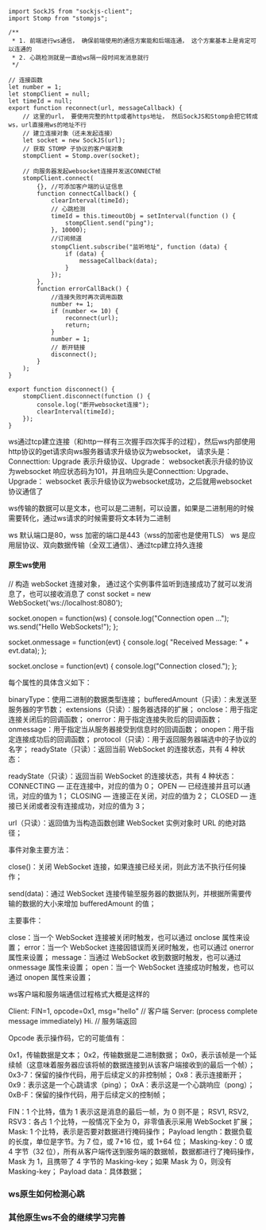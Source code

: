 ```
import SockJS from "sockjs-client";
import Stomp from "stompjs";

/**
 * 1. 前端进行ws通信， 确保前端使用的通信方案能和后端连通， 这个方案基本上是肯定可以连通的
 * 2. 心跳检测就是一直给ws隔一段时间发消息就行
 */

// 连接函数
let number = 1;
let stompClient = null;
let timeId = null;
export function reconnect(url, messageCallback) {
    // 这里的url， 要使用完整的http或者https地址， 然后SockJS和Stomp会把它转成ws，url直接用ws的地址不行
    // 建立连接对象（还未发起连接）
    let socket = new SockJS(url);
    // 获取 STOMP 子协议的客户端对象
    stompClient = Stomp.over(socket);
   
    // 向服务器发起websocket连接并发送CONNECT帧
    stompClient.connect(
        {}, //可添加客户端的认证信息
        function connectCallback() {
            clearInterval(timeId);
            // 心跳检测
            timeId = this.timeoutObj = setInterval(function () {
                stompClient.send("ping");
            }, 10000);
            //订阅频道
            stompClient.subscribe("监听地址", function (data) {
                if (data) {
                    messageCallback(data);
                }
            });
        },
        function errorCallBack() {
            //连接失败时再次调用函数
            number += 1;
            if (number <= 10) {
                reconnect(url);
                return;
            }
            number = 1;
            // 断开链接
            disconnect();
        }
    );
}

export function disconnect() {
    stompClient.disconnect(function () {
        console.log("断开websocket连接");
        clearInterval(timeId);
    });
}
```


ws通过tcp建立连接（和http一样有三次握手四次挥手的过程），然后ws内部使用http协议的get请求向ws服务器请求升级协议为websocket，
请求头是：Connecttion: Upgrade 表示升级协议、Upgrade： websocket表示升级的协议为websocket
响应状态码为101，并且响应头是Connecttion: Upgrade、Upgrade： websocket 表示升级协议为websocket成功，之后就用websocket协议通信了

ws传输的数据可以是文本，也可以是二进制，可以设置，如果是二进制用的时候需要转化，通过ws请求的时候需要将文本转为二进制

ws 默认端口是80，wss 加密的端口是443（wss的加密也是使用TLS）
ws 是应用层协议、双向数据传输（全双工通信）、通过tcp建立持久连接


#### 原生ws使用

// 构造 webSocket 连接对象， 通过这个实例事件监听到连接成功了就可以发消息了，也可以接收消息了
const socket = new WebSocket('ws://localhost:8080');

socket.onopen = function(ws) { 
  console.log("Connection open ..."); 
  ws.send("Hello WebSockets!");
};

socket.onmessage = function(evt) {
  console.log( "Received Message: " + evt.data);
};

socket.onclose = function(evt) {
  console.log("Connection closed.");
}; 

每个属性的具体含义如下：

binaryType：使用二进制的数据类型连接；
bufferedAmount（只读）：未发送至服务器的字节数；
extensions（只读）：服务器选择的扩展；
onclose：用于指定连接关闭后的回调函数；
onerror：用于指定连接失败后的回调函数；
onmessage：用于指定当从服务器接受到信息时的回调函数；
onopen：用于指定连接成功后的回调函数；
protocol（只读）：用于返回服务器端选中的子协议的名字；
readyState（只读）：返回当前 WebSocket 的连接状态，共有 4 种状态：


readyState（只读）：返回当前 WebSocket 的连接状态，共有 4 种状态：
CONNECTING — 正在连接中，对应的值为 0；
OPEN — 已经连接并且可以通讯，对应的值为 1；
CLOSING — 连接正在关闭，对应的值为 2；
CLOSED — 连接已关闭或者没有连接成功，对应的值为 3；



url（只读）：返回值为当构造函数创建 WebSocket 实例对象时 URL 的绝对路径；

事件对象主要方法：

close()：关闭 WebSocket 连接，如果连接已经关闭，则此方法不执行任何操作；

send(data)：通过 WebSocket 连接传输至服务器的数据队列，并根据所需要传输的数据的大小来增加 bufferedAmount 的值；


主要事件：

close：当一个 WebSocket 连接被关闭时触发，也可以通过 onclose 属性来设置；
error：当一个 WebSocket 连接因错误而关闭时触发，也可以通过 onerror 属性来设置；
message：当通过 WebSocket 收到数据时触发，也可以通过 onmessage 属性来设置；
open：当一个 WebSocket 连接成功时触发，也可以通过 onopen 属性来设置；


ws客户端和服务端通信过程格式大概是这样的

Client: FIN=1, opcode=0x1, msg="hello" // 客户端
Server: (process complete message immediately) Hi. // 服务端返回

Opcode 表示操作码，它的可能值有：

0x1，传输数据是文本；
0x2，传输数据是二进制数据；
0x0，表示该帧是一个延续帧（这意味着服务器应该将帧的数据连接到从该客户端接收到的最后一个帧）；
0x3-7：保留的操作代码，用于后续定义的非控制帧；
0x8：表示连接断开；
0x9：表示这是一个心跳请求（ping）；
0xA：表示这是一个心跳响应（pong）；
0xB-F：保留的操作代码，用于后续定义的控制帧；

FIN：1 个比特，值为 1 表示这是消息的最后一帧，为 0 则不是；
RSV1, RSV2, RSV3：各占 1 个比特，一般情况下全为 0，非零值表示采用 WebSocket 扩展；
Mask: 1 个比特，表示是否要对数据进行掩码操作；
Payload length：数据负载的长度，单位是字节。为 7 位，或 7+16 位，或 1+64 位；
Masking-key：0 或 4 字节（32 位），所有从客户端传送到服务端的数据帧，数据都进行了掩码操作，Mask 为 1，且携带了 4 字节的 Masking-key；如果 Mask 为 0，则没有 Masking-key；
Payload data：具体数据；

### ws原生如何检测心跳

### 其他原生ws不会的继续学习完善

